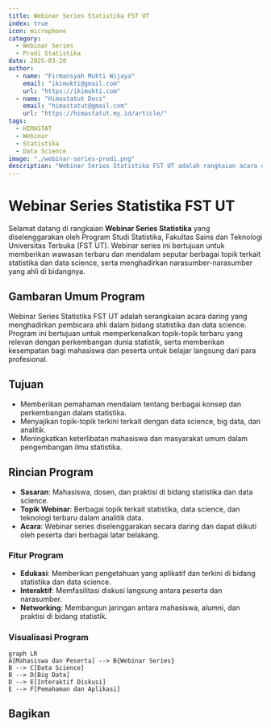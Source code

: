 ```yaml
--- 
title: Webinar Series Statistika FST UT
index: true
icon: microphone
category:
  - Webinar Series
  - Prodi Statistika
date: 2025-03-20
author:
  - name: "Firmansyah Mukti Wijaya"
    email: "ikimukti@gmail.com"
    url: "https://ikimukti.com"
  - name: "Himastatut Docs"
    email: "himastatut@gmail.com"
    url: "https://himastatut.my.id/article/"
tags:
  - HIMASTAT
  - Webinar
  - Statistika
  - Data Science
image: "./webinar-series-prodi.png"
description: "Webinar Series Statistika FST UT adalah rangkaian acara daring yang menghadirkan pembicara ahli dalam bidang statistika dan data science, bertujuan untuk memperkenalkan topik-topik terbaru yang relevan dengan perkembangan dunia statistik."
--- 
```


# Webinar Series Statistika FST UT

Selamat datang di rangkaian **Webinar Series Statistika** yang diselenggarakan oleh Program Studi Statistika, Fakultas Sains dan Teknologi Universitas Terbuka (FST UT). Webinar series ini bertujuan untuk memberikan wawasan terbaru dan mendalam seputar berbagai topik terkait statistika dan data science, serta menghadirkan narasumber-narasumber yang ahli di bidangnya.

## Gambaran Umum Program

Webinar Series Statistika FST UT adalah serangkaian acara daring yang menghadirkan pembicara ahli dalam bidang statistika dan data science. Program ini bertujuan untuk memperkenalkan topik-topik terbaru yang relevan dengan perkembangan dunia statistik, serta memberikan kesempatan bagi mahasiswa dan peserta untuk belajar langsung dari para profesional.

## Tujuan
- Memberikan pemahaman mendalam tentang berbagai konsep dan perkembangan dalam statistika.
- Menyajikan topik-topik terkini terkait dengan data science, big data, dan analitik.
- Meningkatkan keterlibatan mahasiswa dan masyarakat umum dalam pengembangan ilmu statistika.

## Rincian Program
- **Sasaran**: Mahasiswa, dosen, dan praktisi di bidang statistika dan data science.
- **Topik Webinar**: Berbagai topik terkait statistika, data science, dan teknologi terbaru dalam analitik data.
- **Acara**: Webinar series diselenggarakan secara daring dan dapat diikuti oleh peserta dari berbagai latar belakang.

### Fitur Program
- **Edukasi**: Memberikan pengetahuan yang aplikatif dan terkini di bidang statistika dan data science.
- **Interaktif**: Memfasilitasi diskusi langsung antara peserta dan narasumber.
- **Networking**: Membangun jaringan antara mahasiswa, alumni, dan praktisi di bidang statistik.

### Visualisasi Program
```mermaid
graph LR
A[Mahasiswa dan Peserta] --> B{Webinar Series}
B --> C[Data Science]
B --> D[Big Data]
D --> E[Interaktif Diskusi]
E --> F[Pemahaman dan Aplikasi]
```

## Bagikan
<Share colorful />
<GitContributors />
<GitChangelog />